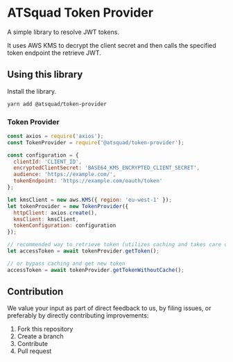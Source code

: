# ATSquad Token Provider

A simple library to resolve JWT tokens.

It uses AWS KMS to decrypt the client secret and then calls the specified token endpoint the retrieve JWT. 

## Using this library

Install the library.

```bash
yarn add @atsquad/token-provider
```

### Token Provider

```javascript
const axios = require('axios');
const TokenProvider = require('@atsquad/token-provider');

const configuration = {
  clientId: 'CLIENT_ID',
  encryptedClientSecret: 'BASE64_KMS_ENCRYPTED_CLIENT_SECRET',
  audience: 'https://example.com/',
  tokenEndpoint: 'https://example.com/oauth/token'
};

let kmsClient = new aws.KMS({ region: 'eu-west-1' });
let tokenProvider = new TokenProvider({
  httpClient: axios.create(),
  kmsClient: kmsClient,
  tokenConfiguration: configuration
});

// recommended way to retrieve token (utilizes caching and takes care of token expiration)
let accessToken = await tokenProvider.getToken();

// or bypass caching and get new token
accessToken = await tokenProvider.getTokenWithoutCache();
```

## Contribution

We value your input as part of direct feedback to us, by filing issues, or preferably by directly contributing improvements:

1. Fork this repository
1. Create a branch
1. Contribute
1. Pull request
